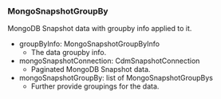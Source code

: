 ### MongoSnapshotGroupBy
MongoDB Snapshot data with groupby info applied to it.

- groupByInfo: MongoSnapshotGroupByInfo
  - The data groupby info.
- mongoSnapshotConnection: CdmSnapshotConnection
  - Paginated MongoDB Snapshot data.
- mongoSnapshotGroupBy: list of MongoSnapshotGroupBys
  - Further provide groupings for the data.
